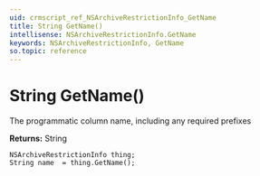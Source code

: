 ```yaml
---
uid: crmscript_ref_NSArchiveRestrictionInfo_GetName
title: String GetName()
intellisense: NSArchiveRestrictionInfo.GetName
keywords: NSArchiveRestrictionInfo, GetName
so.topic: reference
---
```


# String GetName()

The programmatic column name, including any required prefixes

**Returns:** String

```crmscript
NSArchiveRestrictionInfo thing;
String name  = thing.GetName();
```

